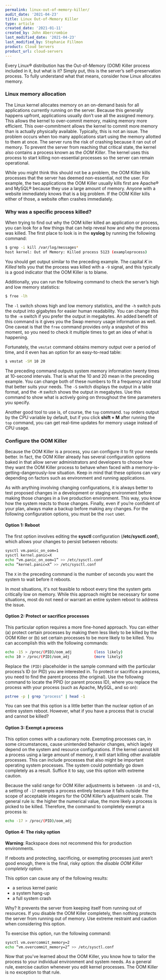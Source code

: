 ```yaml
---
permalink: linux-out-of-memory-killer/
audit_date: '2021-04-23'
title: Linux Out-of-Memory Killer
type: article
created_date: '2021-01-11'
created_by: John Abercrombie
last_modified_date: '2021-04-23'
last_modified_by: Stephanie Fillmon
product: Cloud Servers
product_url: cloud-servers
---
```


Every Linux&reg; distribution has the Out-of-Memory (OOM) Killer process included
in it, but what is it? Simply put, this is the server’s self-preservation
process. To fully understand what that means, consider how Linux allocates memory.

### Linux memory allocation

The Linux kernel allocates memory on an on-demand basis for all applications
currently running on the server. Because this generally happens upfront,
applications usually don’t use all the assigned memory. This allows the
kernel to over-commit memory, making memory more efficient. This over-commitment
allows the kernel to commit more memory than is actually physically
available. Typically, this is not an issue. The problem occurs when too many
applications start using the memory allotted to them at once. The server
runs the risk of crashing because it ran out of memory. To prevent the
server from reaching that critical state, the kernel also contains a process
known as the *OOM Killer*. The kernel uses this process to start killing
non-essential processes so the server can remain operational.

While you might think this should not be a problem, the OOM Killer
kills processes that the server has deemed non-essential, not the user. For
example, the two applications the OOM Killer usually kills first are Apache&reg; and
MySQL&reg; because they use a large amount of memory. Anyone with a website
immediately knows that is a big problem. If the OOM Killer kills either of
those, a website often crashes immediately.

### Why was a specific process killed?

When trying to find out why the OOM killer killed an application or process,
you can look for a few things that can help reveal how and why the
process was killed. The first place to look is in the **syslog** by running
the following command:

```sh
$ grep -i kill /var/log/messages*
host kernel: Out of Memory: Killed process 5123 (exampleprocess)
```

You should get output similar to the preceding example. The capital *K* in
*Killed* tells you that the process was killed with a `-9` signal, and this
typically is a good indicator that the OOM Killer is to blame.  

Additionally, you can run the following command to check the server’s high
and low memory statistics:

```sh
$ free -lh
```

The `-l` switch shows high and low memory statistics, and the `-h` switch puts
the output into gigabytes for easier human readability. You can change this
to the `-m` switch if you prefer the output in megabytes. An added benefit of
this command is it gives you the Swap memory usage information as well.
One caveat is that the `free` command provides only a snapshot of this moment,
so you need to check it multiple times to get an idea of what is happening.

Fortunately, the `vmstat` command obtains memory output over a period
of time, and it even has an option for an easy-to-read table:

```sh
$ vmstat -SM 10 20
```

The preceding command outputs system memory information twenty times at 10-second
intervals. That is what the 10 and 20 mean in the preceding example. You can change
both of these numbers to fit a frequency and total that better
suits your needs. The `-S` switch displays the output in a table
format, and the `-M` switch shows the output in megabytes. Use this command to
show what is actively going on throughout the time parameters you
specify.

Another good tool to use is, of course, the `top` command. `top` orders output by
the CPU variable by default, but if you click **shift + M** after running the `top`
command, you can get real-time updates for memory usage instead of CPU usage.

### Configure the OOM Killer

Because the OOM Killer is a process, you can configure it to fit your needs better.
In fact, the OOM Killer already has several configuration options baked in that allow
server administrators and developers to choose how they want the OOM Killer process to
behave when faced with a memory-is-getting-dangerously-low situation. Keep in
mind that these options can vary depending on factors such as environment and
running applications.

As with anything involving changing configurations, it is always
better to test proposed changes in a development or staging environment
before making those changes in a live production environment. This way,
you know how the system reacts to those changes. Finally, even if you’re
confident of your plan, always make a backup before making any changes.
For the following configuration options, you must be the `root` user.

#### Option 1: Reboot

The first option involves editing the **sysctl** configuration
(**/etc/sysctl.conf**), which allows your changes to persist between reboots:

```sh
sysctl vm.panic_on_oom=1
sysctl kernel.panic=X
echo “vm.panic_on_oom=1” >> /etc/sysctl.conf
echo “kernel.panic=X” >> /etc/sysctl.conf
```

The `X` in the preceding command is the number of seconds you want the system to
wait before it reboots.

In most situations, it's not feasible to reboot every time the
system gets critically low on memory. While this approach might be necessary
for some situations, most do not need or warrant an entire system reboot
to address the issue.

#### Option 2: Protect or sacrifice processes

This particular option requires a more fine-honed approach. You can either
(a) protect certain processes by making them less likely to be killed by
the OOM Killer or (b) set certain processes to be more likely to be
killed. You can accomplish this with the following commands:

```sh
echo -15 > /proc/(PID)/oom_adj			(less likely)
echo 10 > /proc/(PID)/oom_adj			(more likely)
```

Replace the `(PID)` placeholder in the sample command with the particular process’s
ID (or PID) you are interested in. To protect or sacrifice a process, you need to find
the parent process (the original). Use the following command to locate the PPID
(or parent process ID), where you replace the process with your process (such as Apache,
MySQL, and so on):

```sh
pstree -p | grep "process" | head -1
```

You can see that this option is a little better than the nuclear option of an
entire system reboot. However, what if you have a process that is crucial
and cannot be killed?

#### Option 3: Exempt a process

This option comes with a cautionary note. Exempting processes can, in
some circumstances, cause unintended behavior changes, which lagely
depend on the system and resource configurations. If the kernel cannot
kill a process using a large amount of memory, it will start killing other
available processes. This can include processes that also might be important
operating system processes. The system could potentially go down
completely as a result. Suffice it to say, use this option with extreme
caution.

Because the valid range for OOM Killer adjustments is between `-16` and `+15`, a
setting of `-17` exempts a process entirely because it falls outside
the scope of acceptable integers for the OOM Killer’s adjustment scale. The
general rule is: the higher the numerical value, the more likely a process
is picked to be killed. Therefore, the command to completely exempt a
process is:

```sh
echo -17 > /proc/(PID)/oom_adj
```

#### Option 4: The risky option

**Warning**: Rackspace does not recommend this for production environments.

If reboots and  protecting, sacrificing, or exempting processes just aren’t good
enough, there is the final, risky option: the *disable OOM Killer completely* option.

This option can cause any of the following results:

- a serious kernel panic
- a system hang-up
- a full system crash

Why? It prevents the server from keeping itself from running out of resources.
If you disable the OOM Killer completely, then nothing protects the server from
running out of memory. Use extreme restraint and caution when considering this option.

To exercise this option, run the following command:

```sh
sysctl vm.overcommit_memory=2
echo “vm.overcommit_memory=2” >> /etc/sysctl.conf
```

Now that you've learned about the OOM Killer, you know how to
tailor the process to your individual environment and system needs. As a
general rule, exercise caution whenever you edit kernel
processes. The OOM Killer is no exception to that rule.
